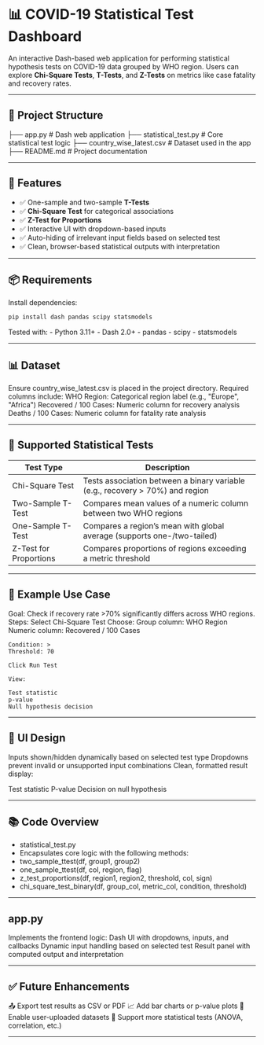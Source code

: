 # 📊 COVID-19 Statistical Test Dashboard

An interactive Dash-based web application for performing statistical hypothesis tests on COVID-19 data grouped by WHO region. Users can explore **Chi-Square Tests**, **T-Tests**, and **Z-Tests** on metrics like case fatality and recovery rates.

---

## 📁 Project Structure

├── app.py # Dash web application
├── statistical_test.py # Core statistical test logic
├── country_wise_latest.csv # Dataset used in the app
├── README.md # Project documentation


---

## 🚀 Features

- ✅ One-sample and two-sample **T-Tests**
- ✅ **Chi-Square Test** for categorical associations
- ✅ **Z-Test for Proportions**
- ✅ Interactive UI with dropdown-based inputs
- ✅ Auto-hiding of irrelevant input fields based on selected test
- ✅ Clean, browser-based statistical outputs with interpretation

---

## 📦 Requirements

Install dependencies:

```bash
pip install dash pandas scipy statsmodels
```
Tested with:
    - Python 3.11+
    - Dash 2.0+
    - pandas
    - scipy
    - statsmodels

---

## 📊 Dataset
Ensure country_wise_latest.csv is placed in the project directory. Required columns include:
WHO Region: Categorical region label (e.g., "Europe", "Africa")
Recovered / 100 Cases: Numeric column for recovery analysis
Deaths / 100 Cases: Numeric column for fatality rate analysis


---
## 🧪 Supported Statistical Tests

| Test Type              | Description                                                                   |
| ---------------------- | ----------------------------------------------------------------------------- |
| Chi-Square Test        | Tests association between a binary variable (e.g., recovery > 70%) and region |
| Two-Sample T-Test      | Compares mean values of a numeric column between two WHO regions              |
| One-Sample T-Test      | Compares a region’s mean with global average (supports one-/two-tailed)       |
| Z-Test for Proportions | Compares proportions of regions exceeding a metric threshold                  |

---

## 🧠 Example Use Case
Goal: Check if recovery rate >70% significantly differs across WHO regions.
Steps:
    Select Chi-Square Test
    Choose:
    Group column: WHO Region
    Numeric column: Recovered / 100 Cases

    Condition: >
    Threshold: 70

    Click Run Test

    View:

    Test statistic
    p-value
    Null hypothesis decision

---

## 🎨 UI Design
Inputs shown/hidden dynamically based on selected test type
Dropdowns prevent invalid or unsupported input combinations
Clean, formatted result display:

Test statistic
P-value
Decision on null hypothesis

---

## 📚 Code Overview
- statistical_test.py
- Encapsulates core logic with the following methods:
- two_sample_ttest(df, group1, group2)
- one_sample_ttest(df, col, region, flag)
- z_test_proportions(df, region1, region2, threshold, col, sign)
- chi_square_test_binary(df, group_col, metric_col, condition, threshold)

---

## app.py
Implements the frontend logic:
Dash UI with dropdowns, inputs, and callbacks
Dynamic input handling based on selected test
Result panel with computed output and interpretation

---

## ✅ Future Enhancements
📤 Export test results as CSV or PDF
📈 Add bar charts or p-value plots
📁 Enable user-uploaded datasets
🧪 Support more statistical tests (ANOVA, correlation, etc.)

---
